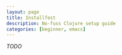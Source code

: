 ```yaml
---
layout: page
title: Installfest
description: No-fuss Clojure setup guide
categories: [beginner, emacs]
---
```


_TODO_
